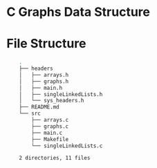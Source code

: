 # C Graphs Data Structure

# File Structure

```Bash
    .
    ├── headers
    │   ├── arrays.h
    │   ├── graphs.h
    │   ├── main.h
    │   ├── singleLinkedLists.h
    │   └── sys_headers.h
    ├── README.md
    └── src
        ├── arrays.c
        ├── graphs.c
        ├── main.c
        ├── Makefile
        └── singleLinkedLists.c

    2 directories, 11 files

```
